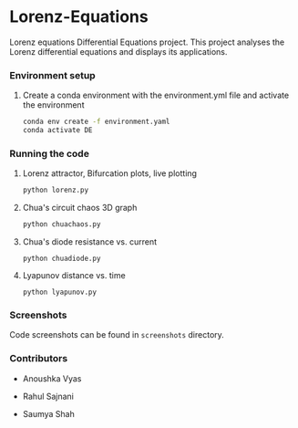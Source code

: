 # Lorenz-Equations
Lorenz equations Differential Equations project. This project analyses the Lorenz differential equations and displays its applications. 



### Environment setup

1. Create a conda environment with the environment.yml file and activate the environment

   ```bash
   conda env create -f environment.yaml
   conda activate DE
   ```



### Running the code

1. Lorenz attractor, Bifurcation plots, live plotting

   ```bash
   python lorenz.py
   ```

2. Chua's circuit chaos 3D graph

   ```bash
   python chuachaos.py
   ```

3. Chua's  diode resistance vs. current 

   ```
   python chuadiode.py
   ```

4. Lyapunov distance vs. time

   ```
   python lyapunov.py
   ```



### Screenshots

Code screenshots can be found in `screenshots` directory.



### Contributors

- Anoushka Vyas

- Rahul Sajnani

- Saumya Shah